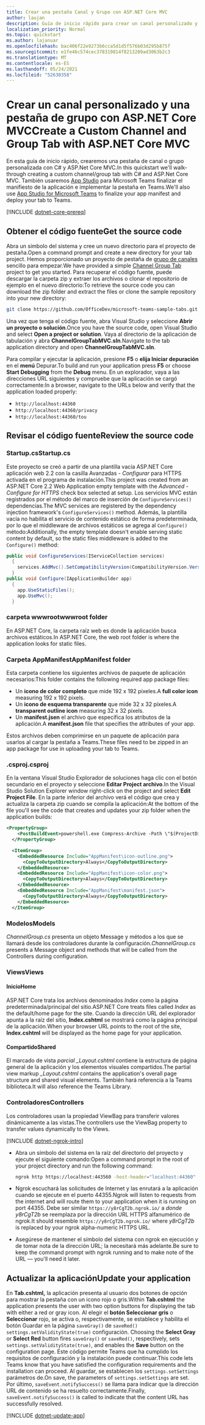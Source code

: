 ```yaml
---
title: Crear una pestaña Canal y Grupo con ASP.NET Core MVC
author: laujan
description: Guía de inicio rápido para crear un canal personalizado y una pestaña de grupo con ASP.NET Core MVC
localization_priority: Normal
ms.topic: quickstart
ms.author: lajanuar
ms.openlocfilehash: bac406f22e9273b6cca5d1d5f576b03d295b875f
ms.sourcegitcommit: e1fe46c574cec378319814f8213209ad3063b2c3
ms.translationtype: MT
ms.contentlocale: es-ES
ms.lasthandoff: 05/24/2021
ms.locfileid: "52630358"
---
```

# <a name="create-a-custom-channel-and-group-tab-with-aspnet-core-mvc"></a><span data-ttu-id="72b91-103">Crear un canal personalizado y una pestaña de grupo con ASP.NET Core MVC</span><span class="sxs-lookup"><span data-stu-id="72b91-103">Create a Custom Channel and Group Tab with ASP.NET Core MVC</span></span>

<span data-ttu-id="72b91-104">En esta guía de inicio rápido, crearemos una pestaña de canal o grupo personalizada con C# y ASP.Net Core MVC.</span><span class="sxs-lookup"><span data-stu-id="72b91-104">In this quickstart we'll walk-through creating a custom channel/group tab with C# and ASP.Net Core MVC.</span></span> <span data-ttu-id="72b91-105">También usaremos [App Studio](~/concepts/build-and-test/app-studio-overview.md) para Microsoft Teams finalizar el manifiesto de la aplicación e implementar la pestaña en Teams.</span><span class="sxs-lookup"><span data-stu-id="72b91-105">We'll also use [App Studio for Microsoft Teams](~/concepts/build-and-test/app-studio-overview.md) to finalize your app manifest and deploy your tab to Teams.</span></span>

[!INCLUDE [dotnet-core-prereq](~/includes/tabs/dotnet-core-prereq.md)]

## <a name="get-the-source-code"></a><span data-ttu-id="72b91-106">Obtener el código fuente</span><span class="sxs-lookup"><span data-stu-id="72b91-106">Get the source code</span></span>

<span data-ttu-id="72b91-107">Abra un símbolo del sistema y cree un nuevo directorio para el proyecto de pestaña.</span><span class="sxs-lookup"><span data-stu-id="72b91-107">Open a command prompt and create a new directory for your tab project.</span></span> <span data-ttu-id="72b91-108">Hemos proporcionado un proyecto de pestaña de [grupo de canales](https://github.com/OfficeDev/microsoft-teams-sample-tabs/tree/master/ChannelGroupTabMVC) sencillo para empezar.</span><span class="sxs-lookup"><span data-stu-id="72b91-108">We have provided a simple [Channel Group Tab](https://github.com/OfficeDev/microsoft-teams-sample-tabs/tree/master/ChannelGroupTabMVC) project to get you started.</span></span> <span data-ttu-id="72b91-109">Para recuperar el código fuente, puede descargar la carpeta zip y extraer los archivos o clonar el repositorio de ejemplo en el nuevo directorio:</span><span class="sxs-lookup"><span data-stu-id="72b91-109">To retrieve the source code you can download the zip folder and extract the files or clone the sample repository into your new directory:</span></span>

```bash
git clone https://github.com/OfficeDev/microsoft-teams-sample-tabs.git
```

<span data-ttu-id="72b91-110">Una vez que tenga el código fuente, abra Visual Studio y seleccione **Abrir un proyecto o solución**.</span><span class="sxs-lookup"><span data-stu-id="72b91-110">Once you have the source code, open Visual Studio and select **Open a project or solution**.</span></span> <span data-ttu-id="72b91-111">Vaya al directorio de la aplicación de tabulación y abra **ChannelGroupTabMVC.sln**.</span><span class="sxs-lookup"><span data-stu-id="72b91-111">Navigate to the tab application directory and open **ChannelGroupTabMVC.sln**.</span></span>

<span data-ttu-id="72b91-112">Para compilar y ejecutar la aplicación, presione **F5** o **elija Iniciar depuración** en el **menú** Depurar.</span><span class="sxs-lookup"><span data-stu-id="72b91-112">To build and run your application press **F5** or choose **Start Debugging** from the **Debug** menu.</span></span> <span data-ttu-id="72b91-113">En un explorador, vaya a las direcciones URL siguientes y compruebe que la aplicación se cargó correctamente:</span><span class="sxs-lookup"><span data-stu-id="72b91-113">In a browser, navigate to the URLs below and verify that the application loaded properly:</span></span>

- `http://localhost:44360`
- `http://localhost:44360/privacy`
- `http://localhost:44360/tou`

## <a name="review-the-source-code"></a><span data-ttu-id="72b91-114">Revisar el código fuente</span><span class="sxs-lookup"><span data-stu-id="72b91-114">Review the source code</span></span>

### <a name="startupcs"></a><span data-ttu-id="72b91-115">Startup.cs</span><span class="sxs-lookup"><span data-stu-id="72b91-115">Startup.cs</span></span>

<span data-ttu-id="72b91-116">Este proyecto se creó a partir de una plantilla vacía ASP.NET Core aplicación web 2.2 con la casilla Avanzadas *- Configurar* para HTTPS activada en el programa de instalación.</span><span class="sxs-lookup"><span data-stu-id="72b91-116">This project was created from an ASP.NET Core 2.2 Web Application empty template with the *Advanced - Configure for HTTPS* check box selected at setup.</span></span> <span data-ttu-id="72b91-117">Los servicios MVC están registrados por el método del marco de inserción de `ConfigureServices()` dependencias.</span><span class="sxs-lookup"><span data-stu-id="72b91-117">The MVC services are registered by the dependency injection framework's `ConfigureServices()` method.</span></span> <span data-ttu-id="72b91-118">Además, la plantilla vacía no habilita el servicio de contenido estático de forma predeterminada, por lo que el middleware de archivos estáticos se agrega al `Configure()` método:</span><span class="sxs-lookup"><span data-stu-id="72b91-118">Additionally, the empty template doesn't enable serving static content by default, so the static files middleware is added to the `Configure()` method:</span></span>

```csharp
public void ConfigureServices(IServiceCollection services)
  {
    services.AddMvc().SetCompatibilityVersion(CompatibilityVersion.Version_2_2);
  }
public void Configure(IApplicationBuilder app)
  {
    app.UseStaticFiles();
    app.UseMvc();
  }
```

### <a name="wwwroot-folder"></a><span data-ttu-id="72b91-119">carpeta wwwroot</span><span class="sxs-lookup"><span data-stu-id="72b91-119">wwwroot folder</span></span>

<span data-ttu-id="72b91-120">En ASP.NET Core, la carpeta raíz web es donde la aplicación busca archivos estáticos.</span><span class="sxs-lookup"><span data-stu-id="72b91-120">In ASP.NET Core, the web root folder is where the application looks for static files.</span></span>

### <a name="appmanifest-folder"></a><span data-ttu-id="72b91-121">Carpeta AppManifest</span><span class="sxs-lookup"><span data-stu-id="72b91-121">AppManifest folder</span></span>

<span data-ttu-id="72b91-122">Esta carpeta contiene los siguientes archivos de paquete de aplicación necesarios:</span><span class="sxs-lookup"><span data-stu-id="72b91-122">This folder contains the following required app package files:</span></span>

- <span data-ttu-id="72b91-123">Un **icono de color completo** que mide 192 x 192 píxeles.</span><span class="sxs-lookup"><span data-stu-id="72b91-123">A **full color icon** measuring 192 x 192 pixels.</span></span>
- <span data-ttu-id="72b91-124">Un **icono de esquema transparente** que mide 32 x 32 píxeles.</span><span class="sxs-lookup"><span data-stu-id="72b91-124">A **transparent outline icon** measuring 32 x 32 pixels.</span></span>
- <span data-ttu-id="72b91-125">Un **manifest.jsen** el archivo que especifica los atributos de la aplicación.</span><span class="sxs-lookup"><span data-stu-id="72b91-125">A **manifest.json** file that specifies the attributes of your app.</span></span>

<span data-ttu-id="72b91-126">Estos archivos deben comprimirse en un paquete de aplicación para usarlos al cargar la pestaña a Teams.</span><span class="sxs-lookup"><span data-stu-id="72b91-126">These files need to be zipped in an app package for use in uploading your tab to Teams.</span></span>

### <a name="csproj"></a><span data-ttu-id="72b91-127">.csproj</span><span class="sxs-lookup"><span data-stu-id="72b91-127">.csproj</span></span>

<span data-ttu-id="72b91-128">En la ventana Visual Studio Explorador de soluciones haga clic con el botón secundario en el proyecto y seleccione **Editar Project archivo**.</span><span class="sxs-lookup"><span data-stu-id="72b91-128">In the Visual Studio Solution Explorer window right-click on the project and select **Edit Project File**.</span></span> <span data-ttu-id="72b91-129">En la parte inferior del archivo verá el código que crea y actualiza la carpeta zip cuando se compila la aplicación:</span><span class="sxs-lookup"><span data-stu-id="72b91-129">At the bottom of the file you'll see the code that creates and updates your zip folder when the application builds:</span></span>

```xml
<PropertyGroup>
    <PostBuildEvent>powershell.exe Compress-Archive -Path \"$(ProjectDir)AppManifest\*\" -DestinationPath \"$(TargetDir)tab.zip\" -Force</PostBuildEvent>
  </PropertyGroup>

  <ItemGroup>
    <EmbeddedResource Include="AppManifest\icon-outline.png">
      <CopyToOutputDirectory>Always</CopyToOutputDirectory>
    </EmbeddedResource>
    <EmbeddedResource Include="AppManifest\icon-color.png">
      <CopyToOutputDirectory>Always</CopyToOutputDirectory>
    </EmbeddedResource>
    <EmbeddedResource Include="AppManifest\manifest.json">
      <CopyToOutputDirectory>Always</CopyToOutputDirectory>
    </EmbeddedResource>
  </ItemGroup>
```

### <a name="models"></a><span data-ttu-id="72b91-130">Modelos</span><span class="sxs-lookup"><span data-stu-id="72b91-130">Models</span></span>

<span data-ttu-id="72b91-131">*ChannelGroup.cs* presenta un objeto Message y métodos a los que se llamará desde los controladores durante la configuración.</span><span class="sxs-lookup"><span data-stu-id="72b91-131">*ChannelGroup.cs* presents a Message object and methods that will be called from the Controllers during configuration.</span></span>

### <a name="views"></a><span data-ttu-id="72b91-132">Views</span><span class="sxs-lookup"><span data-stu-id="72b91-132">Views</span></span>

#### <a name="home"></a><span data-ttu-id="72b91-133">Inicio</span><span class="sxs-lookup"><span data-stu-id="72b91-133">Home</span></span>

<span data-ttu-id="72b91-134">ASP.NET Core trata los archivos denominados *Index* como la página predeterminada/principal del sitio.</span><span class="sxs-lookup"><span data-stu-id="72b91-134">ASP.NET Core treats files called *Index* as the default/home page for the site.</span></span> <span data-ttu-id="72b91-135">Cuando la dirección URL del explorador apunta a la raíz del sitio, **Index.cshtml** se mostrará como la página principal de la aplicación.</span><span class="sxs-lookup"><span data-stu-id="72b91-135">When your browser URL points to the root of the site, **Index.cshtml** will be displayed as the home page for your application.</span></span>

#### <a name="shared"></a><span data-ttu-id="72b91-136">Compartido</span><span class="sxs-lookup"><span data-stu-id="72b91-136">Shared</span></span>

<span data-ttu-id="72b91-137">El marcado de vista *parcial _Layout.cshtml* contiene la estructura de página general de la aplicación y los elementos visuales compartidos.</span><span class="sxs-lookup"><span data-stu-id="72b91-137">The partial view markup *_Layout.cshtml* contains the application's overall page structure and shared visual elements.</span></span> <span data-ttu-id="72b91-138">También hará referencia a la Teams biblioteca.</span><span class="sxs-lookup"><span data-stu-id="72b91-138">It will also reference the Teams Library.</span></span>

### <a name="controllers"></a><span data-ttu-id="72b91-139">Controladores</span><span class="sxs-lookup"><span data-stu-id="72b91-139">Controllers</span></span>

<span data-ttu-id="72b91-140">Los controladores usan la propiedad ViewBag para transferir valores dinámicamente a las vistas.</span><span class="sxs-lookup"><span data-stu-id="72b91-140">The controllers use the ViewBag property to transfer values dynamically to the Views.</span></span>

[!INCLUDE [dotnet-ngrok-intro](~/includes/tabs/dotnet-ngrok-intro.md)]

- <span data-ttu-id="72b91-141">Abra un símbolo del sistema en la raíz del directorio del proyecto y ejecute el siguiente comando:</span><span class="sxs-lookup"><span data-stu-id="72b91-141">Open a command prompt in the root of your project directory and run the following command:</span></span>

    ```bash
    ngrok http https://localhost:443560 -host-header="localhost:44360"
    ```

- <span data-ttu-id="72b91-142">Ngrok escuchará las solicitudes de Internet y las enrutará a la aplicación cuando se ejecute en el puerto 44355.</span><span class="sxs-lookup"><span data-stu-id="72b91-142">Ngrok will listen to requests from the internet and will route them to your application when it is running on port 44355.</span></span>  <span data-ttu-id="72b91-143">Debe ser similar `https://y8rCgT2b.ngrok.io/` a *donde y8rCgT2b* se reemplaza por la dirección URL HTTPS alfanumérico de ngrok.</span><span class="sxs-lookup"><span data-stu-id="72b91-143">It should resemble `https://y8rCgT2b.ngrok.io/` where *y8rCgT2b* is replaced by your ngrok alpha-numeric HTTPS URL.</span></span>

- <span data-ttu-id="72b91-144">Asegúrese de mantener el símbolo del sistema con ngrok en ejecución y de tomar nota de la dirección URL; la necesitará más adelante.</span><span class="sxs-lookup"><span data-stu-id="72b91-144">Be sure to keep the command prompt with ngrok running and to make note of the URL — you'll need it later.</span></span>

## <a name="update-your-application"></a><span data-ttu-id="72b91-145">Actualizar la aplicación</span><span class="sxs-lookup"><span data-stu-id="72b91-145">Update your application</span></span>

<span data-ttu-id="72b91-146">En **Tab.cshtml,** la aplicación presenta al usuario dos botones de opción para mostrar la pestaña con un icono rojo o gris.</span><span class="sxs-lookup"><span data-stu-id="72b91-146">Within **Tab.cshtml** the application presents the user with two option buttons for displaying the tab with either a red or gray icon.</span></span> <span data-ttu-id="72b91-147">Al elegir el **botón Seleccionar gris** o **Seleccionar** rojo, se activa o, respectivamente, se establece y habilita el botón Guardar en la página `saveGray()` de `saveRed()` `settings.setValidityState(true)` configuración. </span><span class="sxs-lookup"><span data-stu-id="72b91-147">Choosing the **Select Gray** or **Select Red** button fires `saveGray()` or `saveRed()`, respectively, sets `settings.setValidityState(true)`, and enables the **Save** button on the configuration page.</span></span> <span data-ttu-id="72b91-148">Este código permite Teams que ha cumplido los requisitos de configuración y la instalación puede continuar.</span><span class="sxs-lookup"><span data-stu-id="72b91-148">This code lets Teams know that you have satisfied the configuration requirements and the installation can proceed.</span></span> <span data-ttu-id="72b91-149">Al guardar, se establecen los `settings.setSettings` parámetros de.</span><span class="sxs-lookup"><span data-stu-id="72b91-149">On save, the parameters of `settings.setSettings` are set.</span></span> <span data-ttu-id="72b91-150">Por último, `saveEvent.notifySuccess()` se llama para indicar que la dirección URL de contenido se ha resuelto correctamente.</span><span class="sxs-lookup"><span data-stu-id="72b91-150">Finally, `saveEvent.notifySuccess()` is called to indicate that the content URL has successfully resolved.</span></span>

[!INCLUDE [dotnet-update-app](~/includes/tabs/dotnet-update-chan-grp-app.md)]
